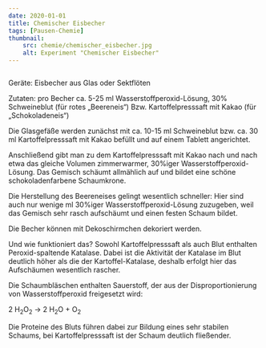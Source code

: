 ```yaml
---
date: 2020-01-01
title: Chemischer Eisbecher
tags: [Pausen-Chemie]
thumbnail: 
    src: chemie/chemischer_eisbecher.jpg
    alt: Experiment "Chemischer Eisbecher"
---
```


<div><img src="images/chemie/chemischer_eisbecher.jpg" alt="" /></div>

Geräte: Eisbecher aus Glas oder Sektflöten

Zutaten: pro Becher ca. 5-25 ml Wasserstoffperoxid-Lösung, 30%
Schweineblut (für rotes „Beereneis“)
Bzw. Kartoffelpresssaft mit Kakao (für „Schokoladeneis“)

Die Glasgefäße werden zunächst mit ca. 10-15 ml Schweineblut bzw. ca. 30 ml Kartoffelpresssaft
mit Kakao befüllt und auf einem Tablett angerichtet.

Anschließend gibt man zu dem Kartoffelpresssaft mit Kakao nach und nach etwa das gleiche Volumen zimmerwarmer,
30%iger  Wasserstoffperoxid-Lösung. Das Gemisch schäumt allmählich auf und bildet eine schöne schokoladenfarbene Schaumkrone.

Die Herstellung des Beereneises gelingt wesentlich schneller: Hier sind auch nur wenige ml 30%iger  Wasserstoffperoxid-Lösung zuzugeben,
weil das Gemisch sehr rasch aufschäumt und einen festen Schaum bildet.

Die Becher können mit Dekoschirmchen dekoriert werden.

Und wie funktioniert das?
Sowohl Kartoffelpresssaft als auch Blut enthalten Peroxid-spaltende Katalase. Dabei ist die Aktivität der Katalase im Blut deutlich höher
als die der Kartoffel-Katalase, deshalb erfolgt hier das Aufschäumen wesentlich rascher.

Die Schaumbläschen enthalten Sauerstoff, der aus der Disproportionierung von Wasserstoffperoxid freigesetzt wird:

2 H<sub>2</sub>O<sub>2</sub>  &rarr; 2 H<sub>2</sub>O + O<sub>2</sub>

Die Proteine des Bluts führen dabei zur Bildung eines sehr stabilen Schaums, bei Kartoffelpresssaft ist der Schaum deutlich fließender.
